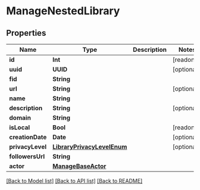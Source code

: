 # ManageNestedLibrary

## Properties
Name | Type | Description | Notes
------------ | ------------- | ------------- | -------------
**id** | **Int** |  | [readonly] 
**uuid** | **UUID** |  | [optional] 
**fid** | **String** |  | 
**url** | **String** |  | [optional] 
**name** | **String** |  | 
**description** | **String** |  | [optional] 
**domain** | **String** |  | 
**isLocal** | **Bool** |  | [readonly] 
**creationDate** | **Date** |  | [optional] 
**privacyLevel** | [**LibraryPrivacyLevelEnum**](LibraryPrivacyLevelEnum.md) |  | [optional] 
**followersUrl** | **String** |  | 
**actor** | [**ManageBaseActor**](ManageBaseActor.md) |  | 

[[Back to Model list]](../README.md#documentation-for-models) [[Back to API list]](../README.md#documentation-for-api-endpoints) [[Back to README]](../README.md)



